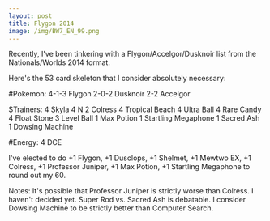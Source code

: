 ```yaml
---
layout: post
title: Flygon 2014
image: /img/BW7_EN_99.png
---
```

Recently, I've been tinkering with a Flygon/Accelgor/Dusknoir list from the Nationals/Worlds 2014 format.

Here's the 53 card skeleton that I consider absolutely necessary:

#Pokemon:
4-1-3 Flygon
2-0-2 Dusknoir
2-2 Accelgor

$Trainers:
4 Skyla
4 N
2 Colress
4 Tropical Beach
4 Ultra Ball
4 Rare Candy
4 Float Stone
3 Level Ball
1 Max Potion
1 Startling Megaphone
1 Sacred Ash
1 Dowsing Machine

#Energy:
4 DCE

I've elected to do +1 Flygon, +1 Dusclops, +1 Shelmet, +1 Mewtwo EX, +1 Colress, +1 Professor Juniper, +1 Max Potion, +1 Startling Megaphone to round out my 60.

Notes: 
It's possible that Professor Juniper is strictly worse than Colress. I haven't decided yet.
Super Rod vs. Sacred Ash is debatable.
I consider Dowsing Machine to be strictly better than Computer Search.
